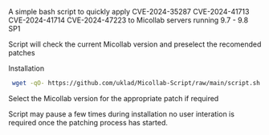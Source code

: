 
A simple bash script to quickly apply CVE-2024-35287 CVE-2024-41713 CVE-2024-41714 CVE-2024-47223 to Micollab servers running 9.7 - 9.8 SP1

Script will check the current Micollab version and preselect the recomended patches


Installation
 ```sh
  wget -qO- https://github.com/uklad/Micollab-Script/raw/main/script.sh | bash
  ```

Select the Micollab version for the appropriate patch if required

Script may pause a few times during installation no user interation is required once the patching process has started.



